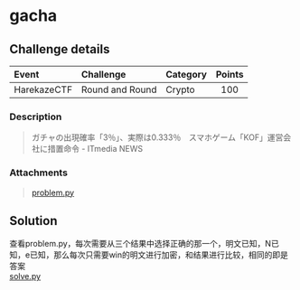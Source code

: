 # gacha
## Challenge details
|       Event        | Challenge | Category | Points  |
|:-------------------|:----------|:---------|:-------:|
|   HarekazeCTF      |  Round and Round         |   Crypto       |   100     |

### Description
> ガチャの出現確率「3％」、実際は0.333％　スマホゲーム「KOF」運営会社に措置命令 - ITmedia NEWS
### Attachments
> [problem.py](problem.py)
## Solution
查看problem.py，每次需要从三个结果中选择正确的那一个，明文已知，N已知，e已知，那么每次只需要win的明文进行加密，和结果进行比较，相同的即是答案  
[solve.py](solve.py)